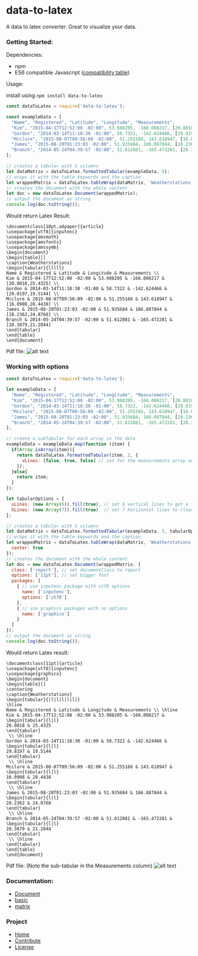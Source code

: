 # data-to-latex
A data to latex converter. Great to visualize your data.  

### Getting Started:
Dependencies:
- npm
- ES6 compatible Javascript ([compatibility table](https://kangax.github.io/compat-table/es6/))

Usage:  

install using `npm install data-to-latex`
```javascript
const dataToLatex = require('data-to-latex');

const exampleData = [
  "Name", "Registered", "Latitude", "Longitude", "Measurements",
  "Kim", "2015-04-17T12:52:08 -02:00", 53.988205, -166.008217, [20.8018, 25.4325],
  "Gordon", "2014-03-14T11:18:30 -01:00", 58.7322, -142.624466, [29.8197, 19.5144],
  "Mcclure", "2015-08-07T09:56:09 -02:00", 51.255166, 143.618947, [16.0908, 28.4438],
  "James", "2015-08-20T01:23:03 -02:00", 51.935684, 166.887844, [28.2362, 24.8768],
  "Branch", "2014-05-24T04:39:57 -02:00", 51.612881, -165.472281, [28.3879, 21.2844]
];

// creates a tabular with 5 columns
let dataMatrix = dataToLatex.formattedTabular(exampleData, 5);
// wraps it with the table keywords and the caption
let wrappedMatrix = dataToLatex.tableWrap(dataMatrix, 'Weatherstations');
// creates the document with the whole content
let doc = new dataToLatex.Document(wrappedMatrix);
// output the document as string
console.log(doc.toString());
```
Would return Latex Result:
```
\documentclass[10pt,a4paper]{article}
\usepackage[utf8]{inputenc}
\usepackage{amsmath}
\usepackage{amsfonts}
\usepackage{amssymb}
\begin{document}
\begin{table}[]
\caption{Weatherstations}
\begin{tabular}{lllll}
Name & Registered & Latitude & Longitude & Measurements \\
Kim & 2015-04-17T12:52:08 -02:00 & 53.988205 & -166.008217 & [20.8018,25.4325] \\
Gordon & 2014-03-14T11:18:30 -01:00 & 58.7322 & -142.624466 & [29.8197,19.5144] \\
Mcclure & 2015-08-07T09:56:09 -02:00 & 51.255166 & 143.618947 & [16.0908,28.4438] \\
James & 2015-08-20T01:23:03 -02:00 & 51.935684 & 166.887844 & [28.2362,24.8768] \\
Branch & 2014-05-24T04:39:57 -02:00 & 51.612881 & -165.472281 & [28.3879,21.2844]
\end{tabular}
\end{table}
\end{document}
```
Pdf file:
![alt text](https://raw.githubusercontent.com/wiki/anselmstordeur/data-to-latex/pdf.png)

### Working with options
```javascript
const dataToLatex = require('data-to-latex');

let exampleData = [
  "Name", "Registered", "Latitude", "Longitude", "Measurements",
  "Kim", "2015-04-17T12:52:08 -02:00", 53.988205, -166.008217, [20.8018, 25.4325],
  "Gordon", "2014-03-14T11:18:30 -01:00", 58.7322, -142.624466, [29.8197, 19.5144],
  "Mcclure", "2015-08-07T09:56:09 -02:00", 51.255166, 143.618947, [16.0908, 28.4438],
  "James", "2015-08-20T01:23:03 -02:00", 51.935684, 166.887844, [28.2362, 24.8768],
  "Branch", "2014-05-24T04:39:57 -02:00", 51.612881, -165.472281, [28.3879, 21.2844]
];

// create a subTabular for each array in the data
exampleData = exampleData.map(function (item) {
  if(Array.isArray(item)){
    return dataToLatex.formattedTabular(item, 2, {
      vLines: [false, true, false] // set for the measurements array only one vertical Line between the two values
    });
  }else{
    return item;
  }
});

let tabularOptions = {
  vLines: (new Array(6)).fill(true), // set 6 vertical lines to get a fully closed tabular
  hLines: (new Array(7)).fill(true)  // set 7 horizontal lines to close it horizontally, two
};

// creates a tabular with 5 columns
let dataMatrix = dataToLatex.formattedTabular(exampleData, 5, tabularOptions);
// wraps it with the table keywords and the caption
let wrappedMatrix = dataToLatex.tableWrap(dataMatrix, 'Weatherstations', {
  center: true
});
// creates the document with the whole content
let doc = new dataToLatex.Document(wrappedMatrix, {
  class: ['report'], // set documentClass to report
  options: ['11pt'], // set bigger font
  packages: [
    { // use inputenc package with utf8 options
      name: ['inputenc'],
      options: ['utf8']
    },
    { // use graphics packages with no options
      name: ['graphicx']
    }
  ]
});
// output the document as string
console.log(doc.toString());
```
Would return Latex result:
```
\documentclass[11pt]{article}
\usepackage[utf8]{inputenc}
\usepackage{graphicx}
\begin{document}
\begin{table}[]
\centering
\caption{Weatherstations}
\begin{tabular}{|l|l|l|l|l|}
\hline
Name & Registered & Latitude & Longitude & Measurements \\ \hline
Kim & 2015-04-17T12:52:08 -02:00 & 53.988205 & -166.008217 & \begin{tabular}{l|l}
20.8018 & 25.4325
\end{tabular}
 \\ \hline
Gordon & 2014-03-14T11:18:30 -01:00 & 58.7322 & -142.624466 & \begin{tabular}{l|l}
29.8197 & 19.5144
\end{tabular}
 \\ \hline
Mcclure & 2015-08-07T09:56:09 -02:00 & 51.255166 & 143.618947 & \begin{tabular}{l|l}
16.0908 & 28.4438
\end{tabular}
 \\ \hline
James & 2015-08-20T01:23:03 -02:00 & 51.935684 & 166.887844 & \begin{tabular}{l|l}
28.2362 & 24.8768
\end{tabular}
 \\ \hline
Branch & 2014-05-24T04:39:57 -02:00 & 51.612881 & -165.472281 & \begin{tabular}{l|l}
28.3879 & 21.2844
\end{tabular}
 \\ \hline
\end{tabular}
\end{table}
\end{document}
```
Pdf file: (Note the sub-tabular in the Measurements column)
![alt text](https://raw.githubusercontent.com/wiki/anselmstordeur/data-to-latex/pdf2.png)


### Documentation:
- [Document](https://github.com/anselmstordeur/data-to-latex/wiki/document)
- [basic](https://github.com/anselmstordeur/data-to-latex/wiki/basic)
- [matrix](https://github.com/anselmstordeur/data-to-latex/wiki/matrix)

### Project
- [Home](https://github.com/anselmstordeur/data-to-latex/wiki)
- [Contribute](https://github.com/anselmstordeur/data-to-latex/wiki/contribute)
- [License](https://github.com/anselmstordeur/data-to-latex/blob/master/LICENSE)